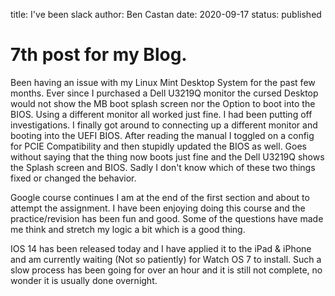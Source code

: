 title: I've been slack
author: Ben Castan
date: 2020-09-17
status: published

# 7th post for my Blog.

Been having an issue with my Linux Mint Desktop System for the past few months. Ever since I purchased a Dell U3219Q monitor the cursed Desktop would not show the MB boot splash screen nor the Option to boot into the BIOS. Using a different monitor all worked just fine. I had been putting off investigations. I finally got around to connecting up a different monitor and booting into the UEFI BIOS. After reading the manual I toggled on a config for PCIE Compatibility and then stupidly updated the BIOS as well. Goes without saying that the thing now boots just fine and the Dell U3219Q shows the Splash screen and BIOS. Sadly I don't know which of these two things fixed or changed the behavior.

Google course continues I am at the end of the first section and about to attempt the assignment. I have been enjoying doing this course and the practice/revision has been fun and good. Some of the questions have made me think and stretch my logic a bit which is a good thing.

IOS 14 has been released today and I have applied it to the iPad & iPhone and am currently waiting (Not so patiently) for Watch OS 7 to install. Such a slow process has been going for over an hour and it is still not complete, no wonder it is usually done overnight.
